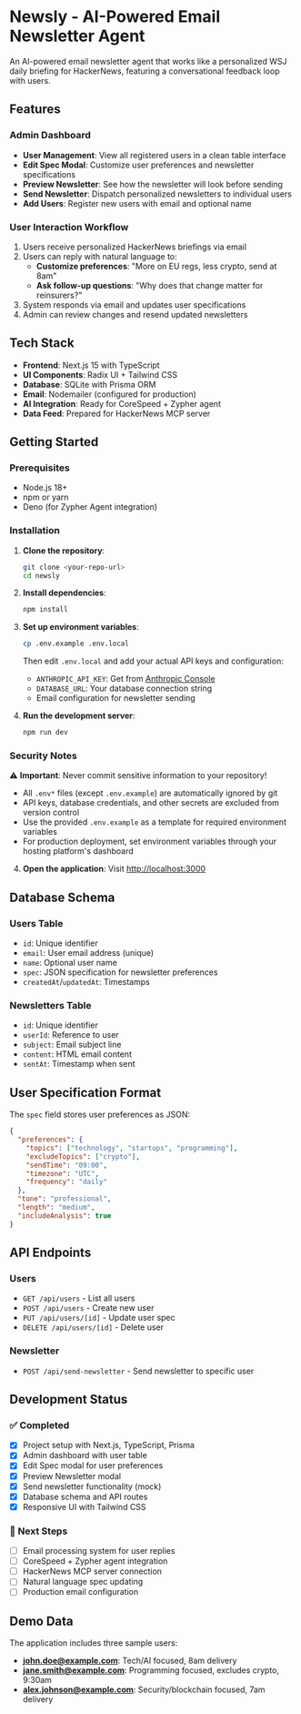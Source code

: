 # Newsly - AI-Powered Email Newsletter Agent

An AI-powered email newsletter agent that works like a personalized WSJ daily briefing for HackerNews, featuring a conversational feedback loop with users.

## Features

### Admin Dashboard
- **User Management**: View all registered users in a clean table interface
- **Edit Spec Modal**: Customize user preferences and newsletter specifications
- **Preview Newsletter**: See how the newsletter will look before sending
- **Send Newsletter**: Dispatch personalized newsletters to individual users
- **Add Users**: Register new users with email and optional name

### User Interaction Workflow
1. Users receive personalized HackerNews briefings via email
2. Users can reply with natural language to:
   - **Customize preferences**: "More on EU regs, less crypto, send at 8am"
   - **Ask follow-up questions**: "Why does that change matter for reinsurers?"
3. System responds via email and updates user specifications
4. Admin can review changes and resend updated newsletters

## Tech Stack

- **Frontend**: Next.js 15 with TypeScript
- **UI Components**: Radix UI + Tailwind CSS
- **Database**: SQLite with Prisma ORM
- **Email**: Nodemailer (configured for production)
- **AI Integration**: Ready for CoreSpeed + Zypher agent
- **Data Feed**: Prepared for HackerNews MCP server

## Getting Started

### Prerequisites
- Node.js 18+ 
- npm or yarn
- Deno (for Zypher Agent integration)

### Installation

1. **Clone the repository**:
   ```bash
   git clone <your-repo-url>
   cd newsly
   ```

2. **Install dependencies**:
   ```bash
   npm install
   ```

3. **Set up environment variables**:
   ```bash
   cp .env.example .env.local
   ```
   Then edit `.env.local` and add your actual API keys and configuration:
   - `ANTHROPIC_API_KEY`: Get from [Anthropic Console](https://console.anthropic.com/)
   - `DATABASE_URL`: Your database connection string
   - Email configuration for newsletter sending

5. **Run the development server**:
   ```bash
   npm run dev
   ```

### Security Notes

⚠️ **Important**: Never commit sensitive information to your repository!

- All `.env*` files (except `.env.example`) are automatically ignored by git
- API keys, database credentials, and other secrets are excluded from version control
- Use the provided `.env.example` as a template for required environment variables
- For production deployment, set environment variables through your hosting platform's dashboard

4. **Open the application**:
   Visit [http://localhost:3000](http://localhost:3000)

## Database Schema

### Users Table
- `id`: Unique identifier
- `email`: User email address (unique)
- `name`: Optional user name
- `spec`: JSON specification for newsletter preferences
- `createdAt`/`updatedAt`: Timestamps

### Newsletters Table
- `id`: Unique identifier
- `userId`: Reference to user
- `subject`: Email subject line
- `content`: HTML email content
- `sentAt`: Timestamp when sent

## User Specification Format

The `spec` field stores user preferences as JSON:

```json
{
  "preferences": {
    "topics": ["technology", "startups", "programming"],
    "excludeTopics": ["crypto"],
    "sendTime": "09:00",
    "timezone": "UTC",
    "frequency": "daily"
  },
  "tone": "professional",
  "length": "medium",
  "includeAnalysis": true
}
```

## API Endpoints

### Users
- `GET /api/users` - List all users
- `POST /api/users` - Create new user
- `PUT /api/users/[id]` - Update user spec
- `DELETE /api/users/[id]` - Delete user

### Newsletter
- `POST /api/send-newsletter` - Send newsletter to specific user

## Development Status

### ✅ Completed
- [x] Project setup with Next.js, TypeScript, Prisma
- [x] Admin dashboard with user table
- [x] Edit Spec modal for user preferences
- [x] Preview Newsletter modal
- [x] Send newsletter functionality (mock)
- [x] Database schema and API routes
- [x] Responsive UI with Tailwind CSS

### 🚧 Next Steps
- [ ] Email processing system for user replies
- [ ] CoreSpeed + Zypher agent integration
- [ ] HackerNews MCP server connection
- [ ] Natural language spec updating
- [ ] Production email configuration

## Demo Data

The application includes three sample users:
- **john.doe@example.com**: Tech/AI focused, 8am delivery
- **jane.smith@example.com**: Programming focused, excludes crypto, 9:30am
- **alex.johnson@example.com**: Security/blockchain focused, 7am delivery
